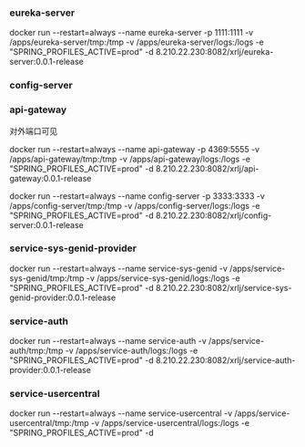 ### eureka-server

docker run --restart=always --name eureka-server -p 1111:1111 -v /apps/eureka-server/tmp:/tmp -v /apps/eureka-server/logs:/logs -e "SPRING_PROFILES_ACTIVE=prod" -d 8.210.22.230:8082/xrlj/eureka-server:0.0.1-release

### config-server

### api-gateway
对外端口可见

docker run --restart=always --name api-gateway -p 4369:5555 -v /apps/api-gateway/tmp:/tmp -v /apps/api-gateway/logs:/logs -e "SPRING_PROFILES_ACTIVE=prod" -d 8.210.22.230:8082/xrlj/api-gateway:0.0.1-release

docker run --restart=always --name config-server -p 3333:3333 -v /apps/config-server/tmp:/tmp -v /apps/config-server/logs:/logs -e "SPRING_PROFILES_ACTIVE=prod" -d 8.210.22.230:8082/xrlj/config-server:0.0.1-release

### service-sys-genid-provider

docker run --restart=always --name service-sys-genid -v /apps/service-sys-genid/tmp:/tmp -v /apps/service-sys-genid/logs:/logs -e "SPRING_PROFILES_ACTIVE=prod" -d 8.210.22.230:8082/xrlj/service-sys-genid-provider:0.0.1-release

### service-auth

docker run --restart=always --name service-auth  -v /apps/service-auth/tmp:/tmp -v /apps/service-auth/logs:/logs -e "SPRING_PROFILES_ACTIVE=prod" -d 8.210.22.230:8082/xrlj/service-auth-provider:0.0.1-release

### service-usercentral

docker run --restart=always --name service-usercentral  -v /apps/service-usercentral/tmp:/tmp -v /apps/service-usercentral/logs:/logs -e "SPRING_PROFILES_ACTIVE=prod" -d 
